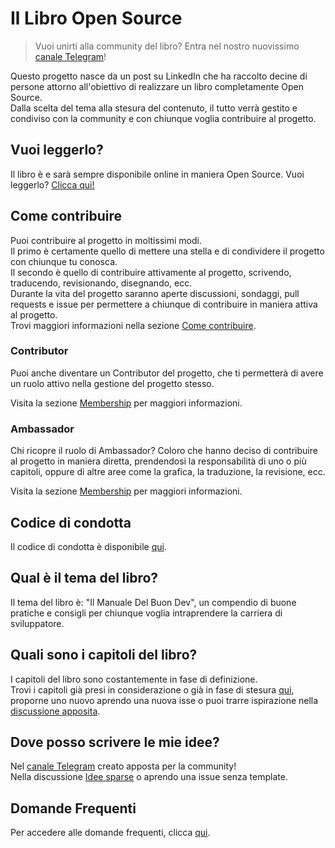 # Il Libro Open Source

> Vuoi unirti alla community del libro? Entra nel nostro nuovissimo [canale Telegram](https://t.me/illibroopensource)!

Questo progetto nasce da un post su LinkedIn che ha raccolto decine di persone attorno all'obiettivo di realizzare un libro completamente Open Source.  
Dalla scelta del tema alla stesura del contenuto, il tutto verrà gestito e condiviso con la community e con chiunque voglia contribuire al progetto.

## Vuoi leggerlo?

Il libro è e sarà sempre disponibile online in maniera Open Source. Vuoi leggerlo? [Clicca qui!](https://il-libro-open-source.github.io/book/)

## Come contribuire

Puoi contribuire al progetto in moltissimi modi.  
Il primo è certamente quello di mettere una stella e di condividere il progetto con chiunque tu conosca.  
Il secondo è quello di contribuire attivamente al progetto, scrivendo, traducendo, revisionando, disegnando, ecc.  
Durante la vita del progetto saranno aperte discussioni, sondaggi, pull requests e issue per permettere a chiunque di contribuire in maniera attiva al progetto.  
Trovi maggiori informazioni nella sezione [Come contribuire](CONTRIBUTING.md).

### Contributor

Puoi anche diventare un Contributor del progetto, che ti permetterà di avere un ruolo attivo nella gestione del progetto stesso.

Visita la sezione [Membership](https://github.com/Il-Libro-Open-Source/governance/blob/main/MEMBERSHIP.md) per maggiori informazioni.

### Ambassador

Chi ricopre il ruolo di Ambassador?
Coloro che hanno deciso di contribuire al progetto in maniera diretta, prendendosi la responsabilità di uno o più capitoli, oppure di altre aree come la grafica, la traduzione, la revisione, ecc.

Visita la sezione [Membership](https://github.com/Il-Libro-Open-Source/governance/blob/main/MEMBERSHIP.md) per maggiori informazioni.

## Codice di condotta

Il codice di condotta è disponibile [qui](CODE_OF_CONDUCT.md).

## Qual è il tema del libro?

Il tema del libro è: "Il Manuale Del Buon Dev", un compendio di buone pratiche e consigli per chiunque voglia intraprendere la carriera di sviluppatore.

## Quali sono i capitoli del libro?

I capitoli del libro sono costantemente in fase di definizione.  
Trovi i capitoli già presi in considerazione o già in fase di stesura [qui](https://github.com/Il-Libro-Open-Source/book/labels/nuovo-capitolo), proporne uno nuovo aprendo una nuova isse o puoi trarre ispirazione nella [discussione apposita](https://github.com/Il-Libro-Open-Source/book/discussions/3).

## Dove posso scrivere le mie idee?

Nel [canale Telegram](https://t.me/illibroopensource) creato apposta per la community!  
Nella discussione [Idee sparse](https://github.com/Il-Libro-Open-Source/book/discussions/27) o aprendo una issue senza template.

## Domande Frequenti

Per accedere alle domande frequenti, clicca [qui](https://github.com/Il-Libro-Open-Source/book/blob/main/qna.md).
